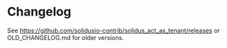 # Changelog

See https://github.com/solidusio-contrib/solidus_act_as_tenant/releases or OLD_CHANGELOG.md for older versions.
